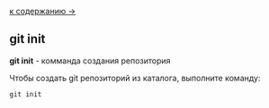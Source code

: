 [к содержанию ->](readme.md)

## git init

**git init** - комманда создания репозитория

Чтобы создать git репозиторий из каталога, выполните команду:
```
git init
```
